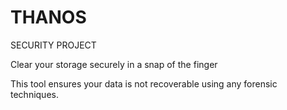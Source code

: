 # THANOS
SECURITY PROJECT

Clear your storage securely in a snap of the finger

This tool ensures your data is not recoverable using any forensic techniques.
